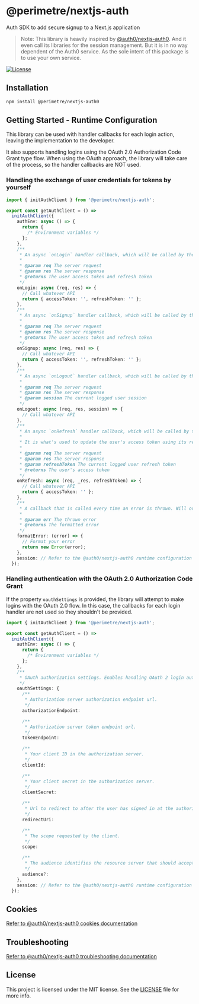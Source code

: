 # @perimetre/nextjs-auth

Auth SDK to add secure signup to a Next.js application

> Note: This library is heavily inspired by [@auth0/nextjs-auth0](https://github.com/auth0/nextjs-auth0). And it even call its libraries for the session management. But it is in no way dependent of the Auth0 service. As the sole intent of this package is to use your own service.

[![License](https://img.shields.io/:license-mit-blue.svg?style=flat)](https://opensource.org/licenses/MIT)

## Installation

```sh
npm install @perimetre/nextjs-auth0
```

## Getting Started - Runtime Configuration

This library can be used with handler callbacks for each login action, leaving the implementation to the developer.

It also supports handling logins using the OAuth 2.0 Authorization Code Grant type flow. When using the OAuth approach, the library will take care of the process, so the handler callbacks are NOT used.

### Handling the exchange of user credentials for tokens by yourself

```ts
import { initAuthClient } from '@perimetre/nextjs-auth';

export const getAuthClient = () =>
  initAuthClient({
    authEnv: async () => {
      return {
        /* Environment variables */
      };
    },
    /**
     * An async `onLogin` handler callback, which will be called by the service when `handleLogin` is executing.
     *
     * @param req The server request
     * @param res The server response
     * @returns The user access token and refresh token
     */
    onLogin: async (req, res) => {
      // Call whatever API
      return { accessToken: '', refreshToken: '' };
    },
    /**
     * An async `onSignup` handler callback, which will be called by the service when `handleSignup` is executing.
     *
     * @param req The server request
     * @param res The server response
     * @returns The user access token and refresh token
     */
    onSignup: async (req, res) => {
      // Call whatever API
      return { accessToken: '', refreshToken: '' };
    },
    /**
     * An async `onLogout` handler callback, which will be called by the service when `handleLogout` is executing.
     *
     * @param req The server request
     * @param res The server response
     * @param session The current logged user session
     */
    onLogout: async (req, res, session) => {
      // Call whatever API
    },
    /**
     * An async `onRefresh` handler callback, which will be called by the service when `getSession` is executing and the current user is invalid.
     *
     * It is what's used to update the user's access token using its refresh token
     *
     * @param req The server request
     * @param res The server response
     * @param refreshToken The current logged user refresh token
     * @returns The user's access token
     */
    onRefresh: async (req, _res, refreshToken) => {
      // Call whatever API
      return { accessToken: '' };
    },
    /**
     * A callback that is called every time an error is thrown. Will override the thrown error with what this function returns and throw it instead.
     *
     * @param err The thrown error
     * @returns The formatted error
     */
    formatError: (error) => {
      // Format your error
      return new Error(error);
    },
    session: // Refer to the @auth0/nextjs-auth0 runtime configuration at https://github.com/auth0/nextjs-auth0#runtime-configuration
  });
```

### Handling authentication with the OAuth 2.0 Authorization Code Grant

If the property `oauthSettings` is provided, the library will attempt to make logins with the OAuth 2.0 flow. In this case, the callbacks for each login handler are not used so they shouldn't be provided.

```ts
import { initAuthClient } from '@perimetre/nextjs-auth';

export const getAuthClient = () =>
  initAuthClient({
    authEnv: async () => {
      return {
        /* Environment variables */
      };
    },
    /**
     * OAuth authorization settings. Enables handling OAuth 2 login authorizations, if provided.
     */
    oauthSettings: {
      /**
       * Authorization server authorization endpoint url.
       */
      authorizationEndpoint:

      /**
       * Authorization server token endpoint url.
       */
      tokenEndpoint:

      /**
       * Your client ID in the authorization server.
       */
      clientId:

      /**
       * Your client secret in the authorization server.
       */
      clientSecret:

      /**
       * Url to redirect to after the user has signed in at the authorization server.
       */
      redirectUri:

      /**
       * The scope requested by the client.
       */
      scope:

      /**
       * The audience identifies the resource server that should accept tokens generated when your client is authorized.
       */
      audience?:
    },
    session: // Refer to the @auth0/nextjs-auth0 runtime configuration at https://github.com/auth0/nextjs-auth0#runtime-configuration
  });
```

## Cookies

[Refer to @auth0/nextjs-auth0 cookies documentation](https://github.com/auth0/nextjs-auth0#cookies)

## Troubleshooting

[Refer to @auth0/nextjs-auth0 troubleshooting documentation](https://github.com/auth0/nextjs-auth0#troubleshooting)

## License

This project is licensed under the MIT license. See the [LICENSE](https://github.com/perimetre/nextjs-auth/blob/master/LICENSE) file for more info.
